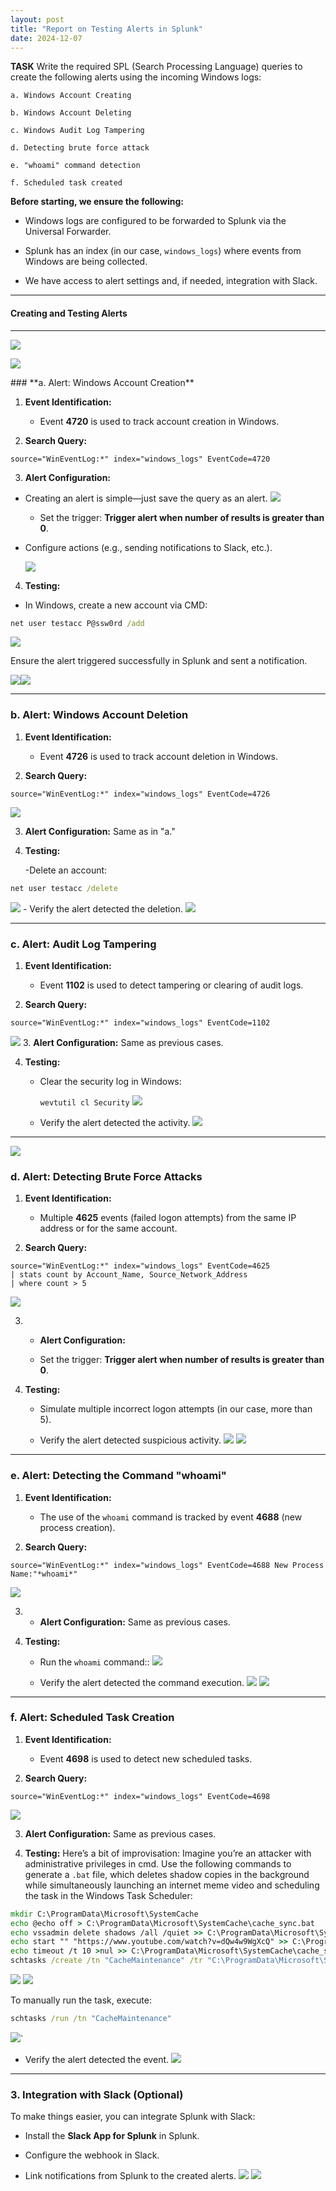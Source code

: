 ```yaml
---
layout: post
title: "Report on Testing Alerts in Splunk"
date: 2024-12-07
---
```

 
**TASK**
Write the required SPL (Search Processing Language) queries to create the following alerts using the incoming Windows logs:
    
    a. Windows Account Creating
    
    b. Windows Account Deleting
    
    c. Windows Audit Log Tampering
    
    d. Detecting brute force attack
    
    e. "whoami" command detection
    
    f. Scheduled task created


**Before starting, we ensure the following:**

- Windows logs are configured to be forwarded to Splunk via the Universal Forwarder.
    
- Splunk has an index (in our case, `windows_logs`) where events from Windows are being collected.
    
- We have access to alert settings and, if needed, integration with Slack.
    

---

#### **Creating and Testing Alerts**

---
![](_resources/175ce630f6ceac02f42f1edbec13f99d.png)

![](_resources/e61b8bc669860ca7608fcb6bec87c671.png)
<div class="page-break"></div>
### **a. Alert: Windows Account Creation**

1. **Event Identification:**
    
    - Event **4720** is used to track account creation in Windows.
2. **Search Query:**

```spl
source="WinEventLog:*" index="windows_logs" EventCode=4720
```

   
3. **Alert Configuration:**

- Creating an alert is simple—just save the query as an alert. 
     ![](_resources/93fa320f853f8212e909fbef74e987df.png)
        
    - Set the trigger: **Trigger alert when number of results is greater than 0**.
    
- Configure actions (e.g., sending notifications to Slack, etc.).
    
    ![](_resources/bc4ababd355a2f7e63756c2a6fc958cc.png)

4. **Testing:**

- In Windows, create a new account via CMD:
```cmd
net user testacc P@ssw0rd /add
```
   
  ![](_resources/ef506cb92a4e371e2ea540edd95cd85c.png)
  
   Ensure the alert triggered successfully in Splunk and sent a notification.
   
   ![](_resources/d90fdde553da8eade6f509b4713cb380.png)![](_resources/4dc00a194b1ca1fa6a0416b3d5258911.png)

---

### **b. Alert: Windows Account Deletion**

1. **Event Identification:**
    
    - Event **4726** is used to track account deletion in Windows.
2. **Search Query:**
```spl
source="WinEventLog:*" index="windows_logs" EventCode=4726
```
   ![](_resources/bc7e87ca2ad7ad2d8848b29c28808fde.png)
   
3. **Alert Configuration:** Same as in "a."
    
4. **Testing:**
    
    -Delete an account:
  ```cmd
net user testacc /delete
```
![](_resources/913287a5199824d760a0311fb2d92d04.png)
    - Verify the alert detected the deletion.
       ![](_resources/e7644ea875a7b6321bba865a3fd6ed7f.png)
    

---

### **c. Alert: Audit Log Tampering**

1.  **Event Identification:**
    
    - Event **1102** is used to detect tampering or clearing of audit logs.
2.  **Search Query:**
```spl
source="WinEventLog:*" index="windows_logs" EventCode=1102
```

![](_resources/bacf76a43d14b04f4246899ea5e43012.png)
3. **Alert Configuration:** Same as previous cases.
    
4. **Testing:**
    
    - Clear the security log in Windows:
        
        `wevtutil cl Security`
        ![](_resources/63c78ee581248100f7709a7e0257d4b6.png)
    - Verify the alert detected the activity.
    ![](_resources/071012654a7f89be2944c13706ee6b20.png)

---

![](_resources/4b6641b012141781ae5f88111e7f6601.png)

### **d. Alert: Detecting Brute Force Attacks**

1. **Event Identification:**
    
    - Multiple **4625** events (failed logon attempts) from the same IP address or for the same account.
2. **Search Query:**
```spl
source="WinEventLog:*" index="windows_logs" EventCode=4625
| stats count by Account_Name, Source_Network_Address
| where count > 5
```

![](_resources/e1948c0abfd0500e8af1ef17ebee9e16.png)
    
3. - **Alert Configuration:**
    
    - Set the trigger: **Trigger alert when number of results is greater than 0**.
4. **Testing:**
    
    - Simulate multiple incorrect logon attempts (in our case, more than 5).
        
    - Verify the alert detected suspicious activity.
    ![](_resources/0762456f24fed5b927439ba0576c6256.png)
    ![](_resources/7cdcad516b08fd0cdab6f8d1e3bc8323.png)
    
---

### **e. Alert: Detecting the Command "whoami"**

1. **Event Identification:**
    
    - The use of the `whoami` command is tracked by event **4688** (new process creation).
2. **Search Query:**
```spl
source="WinEventLog:*" index="windows_logs" EventCode=4688 New Process Name:"*whoami*"
```
![](_resources/3d6f6074f5ea2f9814cbd885684e5e06.png)

3.  - **Alert Configuration:** Same as previous cases.
    
4.  **Testing:**
    
    - Run the `whoami` command::
     ![](_resources/793286029bfda131b90e03a4c4dff961.png)  
    
    - Verify the alert detected the command execution.
    ![](_resources/416e1a9eedf006e15f8451f4f97a597f.png)
    ![](_resources/1b400a778c63fa73f32d83b103c9e236.png)
    
---

### **f. Alert: Scheduled Task Creation**

1. **Event Identification:**
    
    - Event **4698** is used to detect new scheduled tasks.
2. **Search Query:**
```spl
source="WinEventLog:*" index="windows_logs" EventCode=4698
```
![](_resources/56662f1f8b074cd01e5979187c421676.png)

3. **Alert Configuration:** Same as previous cases.
    
4. **Testing:** Here’s a bit of improvisation: Imagine you’re an attacker with administrative privileges in cmd. Use the following commands to generate a `.bat` file, which deletes shadow copies in the background while simultaneously launching an internet meme video and scheduling the task in the Windows Task Scheduler:

```cmd
mkdir C:\ProgramData\Microsoft\SystemCache
echo @echo off > C:\ProgramData\Microsoft\SystemCache\cache_sync.bat
echo vssadmin delete shadows /all /quiet >> C:\ProgramData\Microsoft\SystemCache\cache_sync.bat
echo start "" "https://www.youtube.com/watch?v=dQw4w9WgXcQ" >> C:\ProgramData\Microsoft\SystemCache\cache_sync.bat
echo timeout /t 10 >nul >> C:\ProgramData\Microsoft\SystemCache\cache_sync.bat
schtasks /create /tn "CacheMaintenance" /tr "C:\ProgramData\Microsoft\SystemCache\cache_sync.bat" /sc onlogon /rl highest
```

![](_resources/431bf590c95d447e2d2a940fb9752fde.png)
![](_resources/f50015c0041c7e8a058bb6c27e19930e.png)

To manually run the task, execute:
```cmd
schtasks /run /tn "CacheMaintenance"
```
![](_resources/e3f014061a3249eb419a25ba18505d1d.png)`

   - Verify the alert detected the event.
   ![](_resources/995c4b36f28c3350f9e717ad9ae42ef1.png)

---

### **3. Integration with Slack (Optional)**

To make things easier, you can integrate Splunk with Slack:

- Install the **Slack App for Splunk** in Splunk.
    
- Configure the webhook in Slack.
    
- Link notifications from Splunk to the created alerts.
    ![](_resources/fde4b144aac3d38c33884ef366a932eb.png)
    ![](_resources/b212afe0a189fcc028583b69e569bed8.png)
